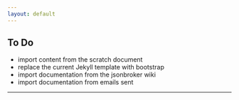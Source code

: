 ```yaml
---
layout: default
---
```


To Do
---

* import content from the scratch document
* replace the current Jekyll template with bootstrap
* import documentation from the jsonbroker wiki
* import documentation from emails sent



----
